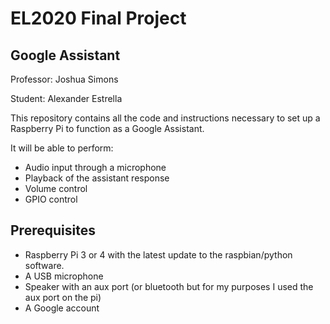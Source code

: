 # EL2020 Final Project
## Google Assistant ##

Professor: Joshua Simons

Student: Alexander Estrella

This repository contains all the code and instructions necessary to set up a Raspberry Pi to function as a Google Assistant.

It will be able to perform:
- Audio input through a microphone
- Playback of the assistant response 
- Volume control
- GPIO control

## Prerequisites ##
- Raspberry Pi 3 or 4 with the latest update to the raspbian/python software.
- A USB microphone
- Speaker with an aux port (or bluetooth but for my purposes I used the aux port on the pi)
- A Google account
